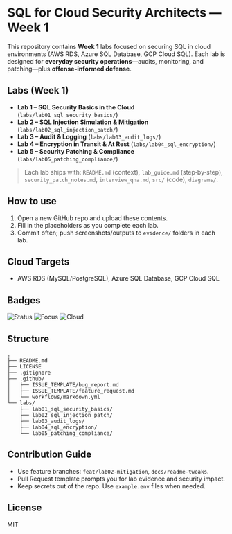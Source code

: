 
# SQL for Cloud Security Architects — Week 1

This repository contains **Week 1** labs focused on securing SQL in cloud environments (AWS RDS, Azure SQL Database, GCP Cloud SQL). Each lab is designed for **everyday security operations**—audits, monitoring, and patching—plus **offense‑informed defense**.

## Labs (Week 1)
- **Lab 1 – SQL Security Basics in the Cloud** (`labs/lab01_sql_security_basics/`)
- **Lab 2 – SQL Injection Simulation & Mitigation** (`labs/lab02_sql_injection_patch/`)
- **Lab 3 – Audit & Logging** (`labs/lab03_audit_logs/`)
- **Lab 4 – Encryption in Transit & At Rest** (`labs/lab04_sql_encryption/`)
- **Lab 5 – Security Patching & Compliance** (`labs/lab05_patching_compliance/`)

> Each lab ships with: `README.md` (context), `lab_guide.md` (step‑by‑step), `security_patch_notes.md`, `interview_qna.md`, `src/` (code), `diagrams/`.

## How to use
1. Open a new GitHub repo and upload these contents.
2. Fill in the placeholders as you complete each lab.
3. Commit often; push screenshots/outputs to `evidence/` folders in each lab.

## Cloud Targets
- AWS RDS (MySQL/PostgreSQL), Azure SQL Database, GCP Cloud SQL

## Badges
![Status](https://img.shields.io/badge/Week-1-blue)
![Focus](https://img.shields.io/badge/Focus-SQL%20Security-success)
![Cloud](https://img.shields.io/badge/Cloud-AWS%2FAzure%2FGCP-lightgrey)

## Structure
```
.
├── README.md
├── LICENSE
├── .gitignore
├── .github/
│   ├── ISSUE_TEMPLATE/bug_report.md
│   ├── ISSUE_TEMPLATE/feature_request.md
│   └── workflows/markdown.yml
└── labs/
    ├── lab01_sql_security_basics/
    ├── lab02_sql_injection_patch/
    ├── lab03_audit_logs/
    ├── lab04_sql_encryption/
    └── lab05_patching_compliance/
```

## Contribution Guide
- Use feature branches: `feat/lab02-mitigation`, `docs/readme-tweaks`.
- Pull Request template prompts you for lab evidence and security impact.
- Keep secrets out of the repo. Use `example.env` files when needed.

## License
MIT
